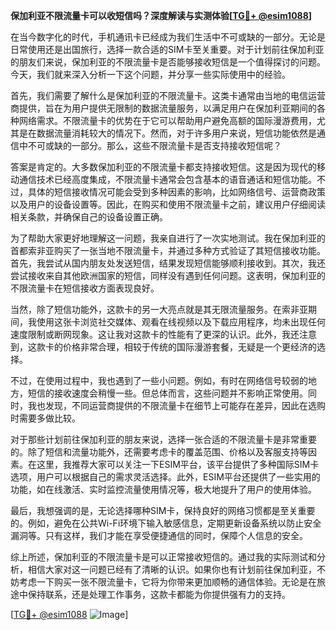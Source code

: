 **保加利亚不限流量卡可以收短信吗？深度解读与实测体验[[TG💪+ @esim1088](https://t.me/s/esim1088)]**

在当今数字化的时代，手机通讯卡已经成为我们生活中不可或缺的一部分。无论是日常使用还是出国旅行，选择一款合适的SIM卡至关重要。对于计划前往保加利亚的朋友们来说，保加利亚的不限流量卡是否能够接收短信是一个值得探讨的问题。今天，我们就来深入分析一下这个问题，并分享一些实际使用中的经验。

首先，我们需要了解什么是保加利亚的不限流量卡。这类卡通常由当地的电信运营商提供，旨在为用户提供无限制的数据流量服务，以满足用户在保加利亚期间的各种网络需求。不限流量卡的优势在于它可以帮助用户避免高额的国际漫游费用，尤其是在数据流量消耗较大的情况下。然而，对于许多用户来说，短信功能依然是通信中不可或缺的一部分。那么，这些不限流量卡是否支持接收短信呢？

答案是肯定的。大多数保加利亚的不限流量卡都支持接收短信。这是因为现代的移动通信技术已经高度集成，不限流量卡通常会包含基本的语音通话和短信功能。不过，具体的短信接收情况可能会受到多种因素的影响，比如网络信号、运营商政策以及用户的设备设置等。因此，在购买和使用不限流量卡之前，建议用户仔细阅读相关条款，并确保自己的设备设置正确。

为了帮助大家更好地理解这一问题，我亲自进行了一次实地测试。我在保加利亚的首都索非亚购买了一张当地不限流量卡，并通过多种方式验证了其短信接收功能。首先，我尝试从国内朋友处发送短信，结果发现短信能够顺利接收到。其次，我还尝试接收来自其他欧洲国家的短信，同样没有遇到任何问题。这表明，保加利亚的不限流量卡在短信接收方面表现良好。

当然，除了短信功能外，这款卡的另一大亮点就是其无限流量服务。在索非亚期间，我使用这张卡浏览社交媒体、观看在线视频以及下载应用程序，均未出现任何速度限制或断网现象。这让我对这款卡的性能有了更深的认识。此外，我还注意到，这款卡的价格非常合理，相较于传统的国际漫游套餐，无疑是一个更经济的选择。

不过，在使用过程中，我也遇到了一些小问题。例如，有时在网络信号较弱的地方，短信的接收速度会稍慢一些。但总体而言，这些问题并不影响正常使用。同时，我也发现，不同运营商提供的不限流量卡在细节上可能存在差异，因此在选购时需要多做比较。

对于那些计划前往保加利亚的朋友来说，选择一张合适的不限流量卡是非常重要的。除了短信和流量功能外，还需要考虑卡的覆盖范围、价格以及客服支持等因素。在这里，我推荐大家可以关注一下ESIM平台，该平台提供了多种国际SIM卡选项，用户可以根据自己的需求灵活选择。此外，ESIM平台还提供了一些实用的功能，如在线激活、实时监控流量使用情况等，极大地提升了用户的使用体验。

最后，我想强调的是，无论选择哪种SIM卡，保持良好的网络习惯都是至关重要的。例如，避免在公共Wi-Fi环境下输入敏感信息，定期更新设备系统以防止安全漏洞等。只有这样，我们才能在享受便捷通信的同时，保障个人信息的安全。

综上所述，保加利亚的不限流量卡是可以正常接收短信的。通过我的实际测试和分析，相信大家对这一问题已经有了清晰的认识。如果你也有计划前往保加利亚，不妨考虑一下购买一张不限流量卡，它将为你带来更加顺畅的通信体验。无论是在旅途中保持联系，还是处理工作事务，这款卡都能为你提供强有力的支持。

[[TG💪+ @esim1088](https://t.me/s/esim1088) ![Image](https://i.postimg.cc/4NQfJmqS/Snipaste-2025-05-13-00-14-12.png)]